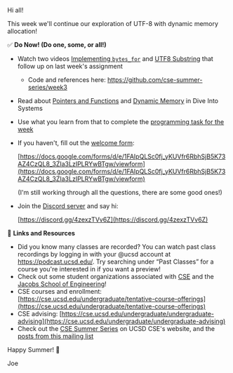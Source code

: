 Hi all!

This week we'll continue our exploration of UTF-8 with dynamic memory allocation!

✅ **Do Now! (Do one, some, or all!)**

- Watch two videos [Implementing `bytes_for`](https://youtu.be/8_Dcz8AxKro) and [UTF8 Substring](https://youtu.be/zkjy14KyTFA) that follow up on last week's assignment
    - Code and references here: https://github.com/cse-summer-series/week3
- Read about [Pointers and Functions](https://diveintosystems.org/book/C2-C_depth/pointers_functions.html) and [Dynamic Memory](https://diveintosystems.org/book/C2-C_depth/dynamic_memory.html) in Dive Into Systems
- Use what you learn from that to complete the [programming task for the week](https://classroom.github.com/a/fwucLl5w)
- If you haven't, fill out the [welcome form](https://docs.google.com/forms/d/e/1FAIpQLSc0fj_yKUVfr6RbhSjB5K73AZ4CzQL8_3ZIa3LzIPLRYwBTgw/viewform):
  
  [https://docs.google.com/forms/d/e/1FAIpQLSc0fj_yKUVfr6RbhSjB5K73AZ4CzQL8_3ZIa3LzIPLRYwBTgw/viewform](https://docs.google.com/forms/d/e/1FAIpQLSc0fj_yKUVfr6RbhSjB5K73AZ4CzQL8_3ZIa3LzIPLRYwBTgw/viewform)

  (I'm still working through all the questions, there are some good ones!)
- Join the [Discord server](https://discord.gg/4zexzTVv6Z) and say hi:
  
  [https://discord.gg/4zexzTVv6Z](https://discord.gg/4zexzTVv6Z)

🔗 **Links and Resources**

- Did you know many classes are recorded? You can watch past class recordings by logging in with your @ucsd account at https://podcast.ucsd.edu/. Try searching under “Past Classes” for a course you're interested in if you want a preview!
- Check out some student organizations associated with [CSE](https://cse.ucsd.edu/diversity/student-organizations) and the [Jacobs School of Engineering](https://jacobsschool.ucsd.edu/idea/student-orgs)!
- CSE courses and enrollment: [https://cse.ucsd.edu/undergraduate/tentative-course-offerings](https://cse.ucsd.edu/undergraduate/tentative-course-offerings)
- CSE advising: [https://cse.ucsd.edu/undergraduate/undergraduate-advising](https://cse.ucsd.edu/undergraduate/undergraduate-advising)
- Check out the [CSE Summer Series](https://cse.ucsd.edu/undergraduate/cse-summer-series) on UCSD CSE's website, and the [posts from this mailing list](https://cse-summer-series.github.io/2024/)

Happy Summer! 🌅

Joe